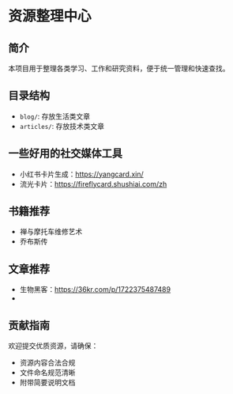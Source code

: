 # 资源整理中心

## 简介
本项目用于整理各类学习、工作和研究资料，便于统一管理和快速查找。

## 目录结构
- `blog/`: 存放生活类文章
- `articles/`: 存放技术类文章






## 一些好用的社交媒体工具
- 小红书卡片生成：https://yangcard.xin/
- 流光卡片：https://fireflycard.shushiai.com/zh




## 书籍推荐
- 禅与摩托车维修艺术
- 乔布斯传


## 文章推荐
- 生物黑客：https://36kr.com/p/1722375487489
- 


## 贡献指南
欢迎提交优质资源，请确保：
- 资源内容合法合规
- 文件命名规范清晰
- 附带简要说明文档
